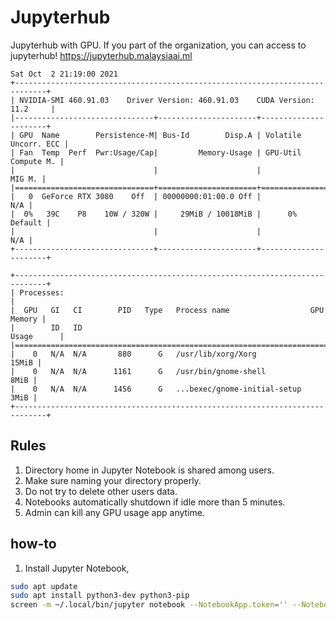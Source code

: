 # Jupyterhub
Jupyterhub with GPU. If you part of the organization, you can access to jupyterhub! https://jupyterhub.malaysiaai.ml

```text
Sat Oct  2 21:19:00 2021       
+-----------------------------------------------------------------------------+
| NVIDIA-SMI 460.91.03    Driver Version: 460.91.03    CUDA Version: 11.2     |
|-------------------------------+----------------------+----------------------+
| GPU  Name        Persistence-M| Bus-Id        Disp.A | Volatile Uncorr. ECC |
| Fan  Temp  Perf  Pwr:Usage/Cap|         Memory-Usage | GPU-Util  Compute M. |
|                               |                      |               MIG M. |
|===============================+======================+======================|
|   0  GeForce RTX 3080    Off  | 00000000:01:00.0 Off |                  N/A |
|  0%   39C    P8    10W / 320W |     29MiB / 10018MiB |      0%      Default |
|                               |                      |                  N/A |
+-------------------------------+----------------------+----------------------+
                                                                               
+-----------------------------------------------------------------------------+
| Processes:                                                                  |
|  GPU   GI   CI        PID   Type   Process name                  GPU Memory |
|        ID   ID                                                   Usage      |
|=============================================================================|
|    0   N/A  N/A       880      G   /usr/lib/xorg/Xorg                 15MiB |
|    0   N/A  N/A      1161      G   /usr/bin/gnome-shell                8MiB |
|    0   N/A  N/A      1456      G   ...bexec/gnome-initial-setup        3MiB |
+-----------------------------------------------------------------------------+
```

## Rules

1. Directory home in Jupyter Notebook is shared among users.
2. Make sure naming your directory properly.
3. Do not try to delete other users data.
4. Notebooks automatically shutdown if idle more than 5 minutes.
5. Admin can kill any GPU usage app anytime.

## how-to

1. Install Jupyter Notebook,

```bash
sudo apt update
sudo apt install python3-dev python3-pip
screen -m ~/.local/bin/jupyter notebook --NotebookApp.token='' --NotebookApp.MappingKernelManager.cull_idle_timeout=300 --ip=0.0.0.0
```
